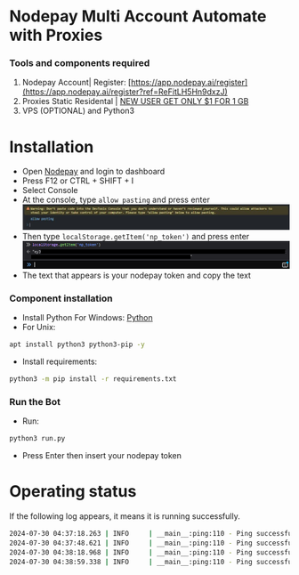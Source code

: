 # Nodepay Multi Account Automate with Proxies
### Tools and components required
1. Nodepay Account| Register: [https://app.nodepay.ai/register](https://app.nodepay.ai/register?ref=ReFitLH5Hn9dxzJ)
2. Proxies Static Residental | [NEW USER GET ONLY $1 FOR 1 GB](https://proxyscrape.com/?ref=zwfmmtc)
3. VPS (OPTIONAL) and Python3
# Installation
- Open [Nodepay](https://app.nodepay.ai/register?ref=ReFitLH5Hn9dxzJ) and login to dashboard
- Press F12 or CTRL + SHIFT + I
- Select Console
- At the console, type ```allow pasting``` and press enter
![0001](https://github.com/im-hanzou/getgrass_bot/blob/main/pasting.JPG)
- Then type ``localStorage.getItem('np_token')`` and press enter
![0002](https://github.com/im-hanzou/getgrass_bot/blob/main/nodepaytoken.png)
- The text that appears is your nodepay token and copy the text
### Component installation
- Install Python For Windows: [Python](https://www.python.org/ftp/python/3.13.0/python-3.13.0-amd64.exe)
- For Unix:
```bash
apt install python3 python3-pip -y
```
- Install requirements: 
```bash
python3 -m pip install -r requirements.txt
```
### Run the Bot
- Run:
```bash
python3 run.py
```
- Press Enter then insert your nodepay token
# Operating status
If the following log appears, it means it is running successfully.
```bash
2024-07-30 04:37:18.263 | INFO     | __main__:ping:110 - Ping successful: {'success': True, 'code': 0, 'msg': 'Success', 'data': {'ip_score': 88}}
2024-07-30 04:37:48.621 | INFO     | __main__:ping:110 - Ping successful: {'success': True, 'code': 0, 'msg': 'Success', 'data': {'ip_score': 90}}
2024-07-30 04:38:18.968 | INFO     | __main__:ping:110 - Ping successful: {'success': True, 'code': 0, 'msg': 'Success', 'data': {'ip_score': 94}}
2024-07-30 04:38:59.338 | INFO     | __main__:ping:110 - Ping successful: {'success': True, 'code': 0, 'msg': 'Success', 'data': {'ip_score': 98}}
```
